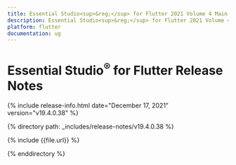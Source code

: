 ```yaml
---
title: Essential Studio<sup>&reg;</sup> for Flutter 2021 Volume 4 Main Release Notes  
description: Essential Studio<sup>&reg;</sup> for Flutter 2021 Volume 4 Main Release Notes  
platform: flutter
documentation: ug
---
```


# Essential Studio<sup>&reg;</sup> for Flutter Release Notes  

{% include release-info.html date="December 17, 2021" version="v19.4.0.38" %} 


{% directory path: _includes/release-notes/v19.4.0.38 %}

{% include {{file.url}} %}

{% enddirectory %}